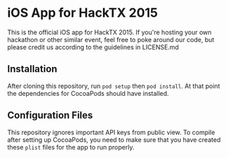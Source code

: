 # iOS App for HackTX 2015

This is the official iOS app for HackTX 2015. If you're hosting your own hackathon or other similar event, feel free to poke around our code, but please credit us according to the guidelines in LICENSE.md

## Installation

After cloning this repository, run `pod setup` then `pod install`. At that point the dependencies for CocoaPods should have installed.

## Configuration Files
This repository ignores important API keys from public view. To compile after setting up CocoaPods, you need to make sure that you have created these `plist` files for the app to run properly.
